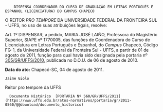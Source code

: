         DISPENSA COORDENADOR DO CURSO DE GRADUAÇÃO EM LETRAS PORTUGUÊS E ESPANHOL (LICENCIATURA) DO CAMPUS CHAPECÓ  

O REITOR  *PRO TEMPORE*  DA UNIVERSIDADE FEDERAL DA FRONTEIRA SUL - UFFS, no uso de suas atribuições legais, resolve:

 Art. 1º DISPENSAR, a pedido, MARIA JOSÉ LAIÑO, Professora do Magistério Superior, SIAPE nº 1770005, das funções de Coordenadora do Curso de Licenciatura em Letras Português e Espanhol, do  *Campus*  Chapecó, Código FG-1, da Universidade Federal da Fronteira Sul - UFFS, a partir de 01 de agosto de 2011, função para qual havia sido designada pela portaria nº  [305/GR/UFFS/2010,](https://www.uffs.edu.br/atos-normativos/portaria/gr/2010-0305) publicada no D.O.U. de 06 de agosto de 2010.

  

   **Data do ato:** Chapecó-SC, 04 de agosto de 2011.   
 

    Jaime Giolo   
 Reitor pro tempore da UFFS 

      Documento Histórico  [PORTARIA Nº 560/GR/UFFS/2011](https://www.uffs.edu.br/atos-normativos/portaria/gr/2011-0560/@@download/documento_historico)     
      